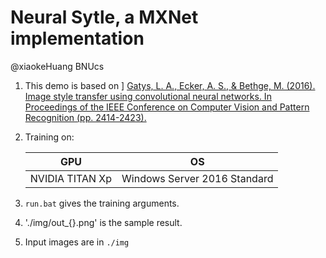 # Neural Sytle, a MXNet implementation

@xiaokeHuang BNUcs

1. This demo is based on ] [Gatys, L. A., Ecker, A. S., & Bethge, M. (2016). Image style transfer using convolutional neural networks. In Proceedings of the IEEE Conference on Computer Vision and Pattern Recognition (pp. 2414-2423).](https://www.cv-foundation.org/openaccess/content_cvpr_2016/papers/Gatys_Image_Style_Transfer_CVPR_2016_paper.pdf)

2. Training on:

   | GPU             | OS                           |
   | --------------- | ---------------------------- |
   | NVIDIA TITAN Xp | Windows Server 2016 Standard |

3. `run.bat` gives the training arguments.

4. './img/out_{}.png' is the sample result.

5. Input images are in `./img`